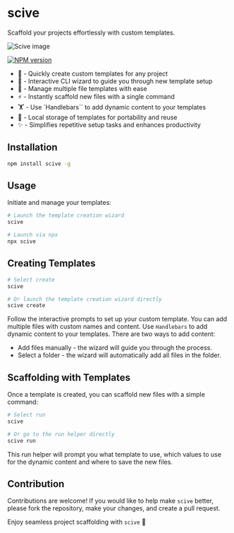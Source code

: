 # scive

Scaffold your projects effortlessly with custom templates.

![Scive image](/.github/assets/scive.png)

[![NPM version](https://img.shields.io/npm/v/scive?color=%2351A8DD&label=%20)](https://www.npmjs.com/package/scive)

-   🚀 - Quickly create custom templates for any project
-   🔮 - Interactive CLI wizard to guide you through new template setup
-   📑 - Manage multiple file templates with ease
-   ⚡ - Instantly scaffold new files with a single command
-   🏋️ - Use `Handlebars`` to add dynamic content to your templates
-   💾 - Local storage of templates for portability and reuse
-   ✨ - Simplifies repetitive setup tasks and enhances productivity

## Installation

```bash
npm install scive -g
```

## Usage

Initiate and manage your templates:

```bash
# Launch the template creation wizard
scive

# Launch via npx
npx scive
```

## Creating Templates

```bash
# Select create
scive

# Or launch the template creation wizard directly
scive create
```

Follow the interactive prompts to set up your custom template. You can add multiple files with custom names and content. Use `Handlebars` to add dynamic content to your templates. There are two ways to add content:

-   Add files manually - the wizard will guide you through the process.
-   Select a folder - the wizard will automatically add all files in the folder.

## Scaffolding with Templates

Once a template is created, you can scaffold new files with a simple command:

```bash
# Select run
scive

# Or go to the run helper directly
scive run
```

This run helper will prompt you what template to use, which values to use for the dynamic content and where to save the new files.

## Contribution

Contributions are welcome! If you would like to help make `scive` better, please fork the repository, make your changes, and create a pull request.

Enjoy seamless project scaffolding with `scive` 🚀

